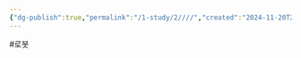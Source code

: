 ```yaml
---
{"dg-publish":true,"permalink":"/1-study/2////","created":"2024-11-20T21:02:28.066+09:00","updated":"2025-06-03T20:07:20.199+09:00"}
---
```


#로봇